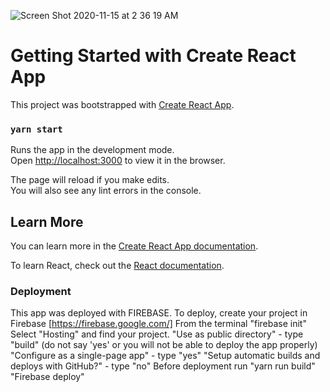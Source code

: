![Screen Shot 2020-11-15 at 2 36 19 AM](https://user-images.githubusercontent.com/59614789/99179398-65155900-26eb-11eb-80a2-209de4c8741b.png)

# Getting Started with Create React App

This project was bootstrapped with [Create React App](https://github.com/facebook/create-react-app).

### `yarn start`

Runs the app in the development mode.\
Open [http://localhost:3000](http://localhost:3000) to view it in the browser.

The page will reload if you make edits.\
You will also see any lint errors in the console.

## Learn More

You can learn more in the [Create React App documentation](https://facebook.github.io/create-react-app/docs/getting-started).

To learn React, check out the [React documentation](https://reactjs.org/).

### Deployment

This app was deployed with FIREBASE. To deploy, create your project in Firebase [https://firebase.google.com/]
 From the terminal "firebase init"
 Select "Hosting" and find your project.
 "Use as public directory" - type "build" (do not say 'yes' or you will not be able to deploy the app properly)
 "Configure as a single-page app" - type "yes"
 "Setup automatic builds and deploys with GitHub?" - type "no"
  Before deployment run "yarn run build" 
 "Firebase deploy"

